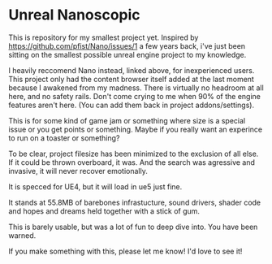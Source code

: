 # Unreal Nanoscopic

This is repository for my smallest project yet.
Inspired by https://github.com/pfist/Nano/issues/1 a few years back, i've just been sitting on the smallest possible unreal engine project to my knowledge.

I heavily reccomend Nano instead, linked above, for inexperienced users. This project only had the content browser itself added at the last moment because I awakened from my madness.
There is virtually no headroom at all here, and no safety rails. Don't come crying to me when 90% of the engine features aren't here. (You can add them back in project addons/settings).

This is for some kind of game jam or something where size is a special issue or you get points or something. Maybe if you really want an experince to run on a toaster or something?

To be clear, project filesize has been minimized to the exclusion of all else. If it could be thrown overboard, it was. And the search was agressive and invasive, it will never recover emotionally.

It is specced for UE4, but it will load in ue5 just fine.

It stands at 55.8MB of barebones infrastucture, sound drivers, shader code and hopes and dreams held together with a stick of gum.

This is barely usable, but was a lot of fun to deep dive into. You have been warned.

If you make something with this, please let me know! I'd love to see it!
